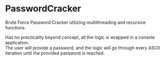 # PasswordCracker
Brute Force Password Cracker utilizing multithreading and recursive functions.


Has no practicality beyond concept, all the logic is wrapped in a console application. <br>
The user will provide a password, and the logic will go through every ASCII iteration until the provided password is reached.
